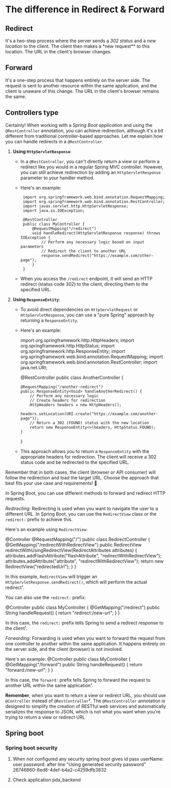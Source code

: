 # The difference in Redirect & Forward

## Redirect

It's a two-step process where the server sends a _302 status_ and a _new location_ to the client. The client then makes a \*new request\*\* to this location. The URL in the client's browser changes.

## Forward

It's a one-step process that happens entirely on the server side. The request is sent to another resource within the same application, and the client is unaware of this change. The URL in the client's browser remains the same.

## Controllers type

Certainly! When working with a _Spring Boot application_ and using the `@RestController` annotation, you can achieve redirection, although it's a bit different from traditional controller-based approaches. Let me explain how you can handle redirects in a `@RestController`.

1.  **Using `HttpServletResponse`**:

    - In a `@RestController`, you can't directly return a view or perform a redirect like you would in a regular Spring MVC controller. However, you can still achieve redirection by adding an `HttpServletResponse` parameter to your handler method.

    - Here's an example:

           import org.springframework.web.bind.annotation.RequestMapping;
           import org.springframework.web.bind.annotation.RestController;
           import javax.servlet.http.HttpServletResponse;
           import java.io.IOException;

           @RestController
           public class MyController {
               @RequestMapping("/redirect")
               void handleRedirect(HttpServletResponse response) throws IOException {
                   // Perform any necessary logic based on input parameters
                   // Redirect the client to another URL
                   response.sendRedirect("https://example.com/other-page");
               }
           }

    - When you access the `/redirect` endpoint, it will send an HTTP redirect (status code 302) to the client, directing them to the specified URL.

2.  **Using `ResponseEntity`**:

    - To avoid direct dependencies on `HttpServletRequest` or `HttpServletResponse`, you can use a "pure Spring" approach by returning a `ResponseEntity`.
    - Here's an example:

      import org.springframework.http.HttpHeaders;
      import org.springframework.http.HttpStatus;
      import org.springframework.http.ResponseEntity;
      import org.springframework.web.bind.annotation.RequestMapping;
      import org.springframework.web.bind.annotation.RestController;
      import java.net.URI;

      @RestController
      public class AnotherController {

          @RequestMapping("/another-redirect")
          public ResponseEntity<Void> handleAnotherRedirect() {
              // Perform any necessary logic
              // Create headers for redirection
              HttpHeaders headers = new HttpHeaders();
              headers.setLocation(URI.create("https://example.com/another-page"));
              // Return a 302 (FOUND) status with the new location
              return new ResponseEntity<>(headers, HttpStatus.FOUND);
          }

      }

    - This approach allows you to return a `ResponseEntity` with the appropriate headers for redirection. The client will receive a 302 status code and be redirected to the specified URL.

Remember that in both cases, the client (browser or API consumer) will follow the redirection and load the target URL. Choose the approach that best fits your use case and requirements! 🚀

In Spring Boot, you can use different methods to forward and redirect HTTP requests.

_Redirecting:_
Redirecting is used when you want to navigate the user to a different URL. In Spring Boot, you can use the `RedirectView` class or the `redirect:` prefix to achieve this.

Here's an example using `RedirectView`:

@Controller
@RequestMapping("/")
public class RedirectController {
@GetMapping("/redirectWithRedirectView")
public RedirectView redirectWithUsingRedirectView(RedirectAttributes attributes) {
attributes.addFlashAttribute("flashAttribute", "redirectWithRedirectView");
attributes.addAttribute("attribute", "redirectWithRedirectView");
return new RedirectView("redirectedUrl");
}
}

In this example, `RedirectView` will trigger an `HttpServletResponse.sendRedirect()`, which will perform the actual redirect¹.

You can also use the `redirect:` prefix:

@Controller
public class MyController {
@GetMapping("/redirect")
public String handleRequest() {
return "redirect:/new-url";
}
}

In this case, the `redirect:` prefix tells Spring to send a redirect response to the client¹.

_Forwarding:_
Forwarding is used when you want to forward the request from one controller to another within the same application. It happens entirely on the server side, and the client (browser) is not involved.

Here's an example:
@Controller
public class MyController {
@GetMapping("/forward")
public String handleRequest() {
return "forward:/new-url";
}
}

In this case, the `forward:` prefix tells Spring to forward the request to another URL within the same application¹.

**Remember**, when you want to return a view or redirect URL, you should use `@Controller` instead of `@RestController`². The `@RestController` annotation is designed to simplify the creation of RESTful web services and automatically serializes the response to JSON, which is not what you want when you're trying to return a view or redirect URL

## Spring boot

### Spring boot security

1. When not configured any security spring boot gives id pass
   userName: user
   password: after line "Using generated security password" 26746860-8ed6-4def-b4a2-c4259dfb3832

2. Check application pda_backend
